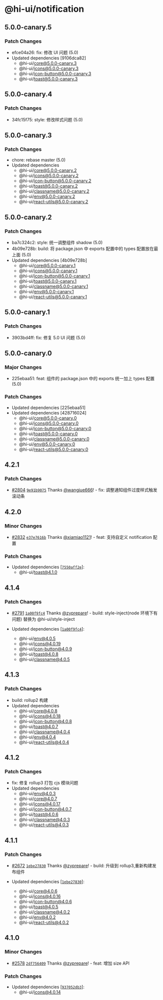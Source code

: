 # @hi-ui/notification

## 5.0.0-canary.5

### Patch Changes

- efce04a26: fix: 修改 UI 问题 (5.0)
- Updated dependencies [9106dca82]
  - @hi-ui/core@5.0.0-canary.3
  - @hi-ui/icons@5.0.0-canary.3
  - @hi-ui/icon-button@5.0.0-canary.3
  - @hi-ui/toast@5.0.0-canary.3

## 5.0.0-canary.4

### Patch Changes

- 34fc15f75: style: 修改样式问题 (5.0)

## 5.0.0-canary.3

### Patch Changes

- chore: rebase master (5.0)
- Updated dependencies
  - @hi-ui/core@5.0.0-canary.2
  - @hi-ui/icons@5.0.0-canary.2
  - @hi-ui/icon-button@5.0.0-canary.2
  - @hi-ui/toast@5.0.0-canary.2
  - @hi-ui/classname@5.0.0-canary.2
  - @hi-ui/env@5.0.0-canary.2
  - @hi-ui/react-utils@5.0.0-canary.2

## 5.0.0-canary.2

### Patch Changes

- ba7c324c2: style: 统一调整组件 shadow (5.0)
- 4b09e728b: build: 将 package.json 中 exports 配置中的 types 配置放在最上面 (5.0)
- Updated dependencies [4b09e728b]
  - @hi-ui/core@5.0.0-canary.1
  - @hi-ui/icons@5.0.0-canary.1
  - @hi-ui/icon-button@5.0.0-canary.1
  - @hi-ui/toast@5.0.0-canary.1
  - @hi-ui/classname@5.0.0-canary.1
  - @hi-ui/env@5.0.0-canary.1
  - @hi-ui/react-utils@5.0.0-canary.1

## 5.0.0-canary.1

### Patch Changes

- 3903bd4ff: fix: 修复 5.0 UI 问题 (5.0)

## 5.0.0-canary.0

### Major Changes

- 225ebaa51: feat: 组件的 package.json 中的 exports 统一加上 types 配置 (5.0)

### Patch Changes

- Updated dependencies [225ebaa51]
- Updated dependencies [428716024]
  - @hi-ui/core@5.0.0-canary.0
  - @hi-ui/icons@5.0.0-canary.0
  - @hi-ui/icon-button@5.0.0-canary.0
  - @hi-ui/toast@5.0.0-canary.0
  - @hi-ui/classname@5.0.0-canary.0
  - @hi-ui/env@5.0.0-canary.0
  - @hi-ui/react-utils@5.0.0-canary.0

## 4.2.1

### Patch Changes

- [#2804](https://github.com/XiaoMi/hiui/pull/2804) [`9e91b9075`](https://github.com/XiaoMi/hiui/commit/9e91b90752a7638930de7d86c73f67049c376342) Thanks [@wangjue666](https://github.com/wangjue666)! - fix: 调整通知组件过度样式触发滚动条

## 4.2.0

### Minor Changes

- [#2832](https://github.com/XiaoMi/hiui/pull/2832) [`e37e7616b`](https://github.com/XiaoMi/hiui/commit/e37e7616b541fec3940ec00dac0764f09234f7e3) Thanks [@xiamiao1121](https://github.com/xiamiao1121)! - feat: 支持自定义 notification 配置

### Patch Changes

- Updated dependencies [[`7550aff2e`](https://github.com/XiaoMi/hiui/commit/7550aff2ef526c0009f37d79b249875e5b756275)]:
  - @hi-ui/toast@4.1.0

## 4.1.4

### Patch Changes

- [#2791](https://github.com/XiaoMi/hiui/pull/2791) [`1a00f9fc4`](https://github.com/XiaoMi/hiui/commit/1a00f9fc4a44619059d7852e846b54fedbd56715) Thanks [@zyprepare](https://github.com/zyprepare)! - build: style-inject(node 环境下有问题) 替换为 @hi-ui/style-inject

- Updated dependencies [[`1a00f9fc4`](https://github.com/XiaoMi/hiui/commit/1a00f9fc4a44619059d7852e846b54fedbd56715)]:
  - @hi-ui/env@4.0.5
  - @hi-ui/icons@4.0.19
  - @hi-ui/icon-button@4.0.9
  - @hi-ui/toast@4.0.8
  - @hi-ui/classname@4.0.5

## 4.1.3

### Patch Changes

- build: rollup2 构建
- Updated dependencies
  - @hi-ui/core@4.0.8
  - @hi-ui/icons@4.0.18
  - @hi-ui/icon-button@4.0.8
  - @hi-ui/toast@4.0.7
  - @hi-ui/classname@4.0.4
  - @hi-ui/env@4.0.4
  - @hi-ui/react-utils@4.0.4

## 4.1.2

### Patch Changes

- fix: 修复 rollup3 打包 cjs 模块问题
- Updated dependencies
  - @hi-ui/env@4.0.3
  - @hi-ui/core@4.0.7
  - @hi-ui/icons@4.0.17
  - @hi-ui/icon-button@4.0.7
  - @hi-ui/toast@4.0.6
  - @hi-ui/classname@4.0.3
  - @hi-ui/react-utils@4.0.3

## 4.1.1

### Patch Changes

- [#2672](https://github.com/XiaoMi/hiui/pull/2672) [`1ebe27830`](https://github.com/XiaoMi/hiui/commit/1ebe2783098b3a8cd980bd10076d67635463800e) Thanks [@zyprepare](https://github.com/zyprepare)! - build: 升级到 rollup3,重新构建发布组件

- Updated dependencies [[`1ebe27830`](https://github.com/XiaoMi/hiui/commit/1ebe2783098b3a8cd980bd10076d67635463800e)]:
  - @hi-ui/core@4.0.6
  - @hi-ui/icons@4.0.16
  - @hi-ui/icon-button@4.0.6
  - @hi-ui/toast@4.0.5
  - @hi-ui/classname@4.0.2
  - @hi-ui/env@4.0.2
  - @hi-ui/react-utils@4.0.2

## 4.1.0

### Minor Changes

- [#2578](https://github.com/XiaoMi/hiui/pull/2578) [`2df756409`](https://github.com/XiaoMi/hiui/commit/2df75640961d51f269df60e4dde1ee5c8751430d) Thanks [@zyprepare](https://github.com/zyprepare)! - feat: 增加 size API

### Patch Changes

- Updated dependencies [[`937052db3`](https://github.com/XiaoMi/hiui/commit/937052db36ecfa50fef53df13d159bee0d08fa41)]:
  - @hi-ui/icons@4.0.14
